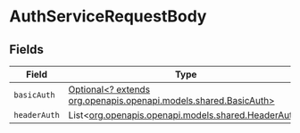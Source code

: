 # AuthServiceRequestBody


## Fields

| Field                                                                                                | Type                                                                                                 | Required                                                                                             | Description                                                                                          |
| ---------------------------------------------------------------------------------------------------- | ---------------------------------------------------------------------------------------------------- | ---------------------------------------------------------------------------------------------------- | ---------------------------------------------------------------------------------------------------- |
| `basicAuth`                                                                                          | [Optional<? extends org.openapis.openapi.models.shared.BasicAuth>](../../models/shared/BasicAuth.md) | :heavy_minus_sign:                                                                                   | N/A                                                                                                  |
| `headerAuth`                                                                                         | List<[org.openapis.openapi.models.shared.HeaderAuth](../../models/shared/HeaderAuth.md)>             | :heavy_minus_sign:                                                                                   | N/A                                                                                                  |